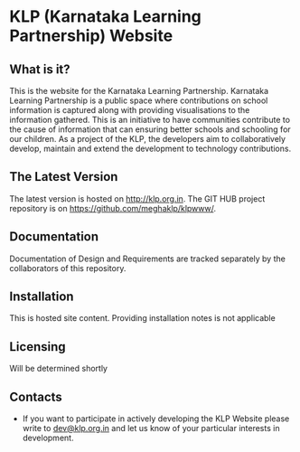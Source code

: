 # KLP (Karnataka Learning Partnership) Website

  ## What is it?
  
  This is the website for the Karnataka Learning Partnership.
  Karnataka Learning Partnership is a public space where 
  contributions on school information is captured along with 
  providing visualisations to the information gathered. 
  This is an initiative to have communities contribute to the 
  cause of information that can ensuring better schools and 
  schooling for our children. As a project of the KLP, the 
  developers aim to collaboratively develop, maintain and
  extend the development to technology contributions.


  ## The Latest Version
  
  The latest version is hosted on http://klp.org.in.
  The GIT HUB project repository is on https://github.com/meghaklp/klpwww/.

  
  ## Documentation
  
  Documentation of Design and Requirements are tracked separately
  by the collaborators of this repository.


  ## Installation

  This is hosted site content. Providing installation notes is not applicable


  ## Licensing
  
  Will be determined shortly  
  

  ## Contacts

  * If you want to participate in actively developing the KLP Website
    please write to dev@klp.org.in and let us know of your particular 
    interests in development.


